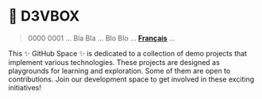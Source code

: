 # 💠 D3VBOX

> 0000 0001 ... Bla Bla ... Blo Blo ... **[Français](#)** ...


This ✨ GitHub Space ✨ is dedicated to a collection of demo projects that implement various technologies.
These projects are designed as playgrounds for learning and exploration. 
Some of them are open to contributions. 
Join our development space to get involved in these exciting initiatives!
